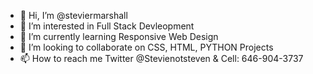 - 👋 Hi, I’m @steviermarshall
- 👀 I’m interested in Full Stack Devleopment 
- 🌱 I’m currently learning Responsive Web Design 
- 💞️ I’m looking to collaborate on CSS, HTML, PYTHON Projects
- 📫 How to reach me Twitter @Stevienotsteven & Cell: 646-904-3737

<!---
steviermarshall/steviermarshall is a ✨ special ✨ repository because its `README.md` (this file) appears on your GitHub profile.
You can click the Preview link to take a look at your changes.
--->
